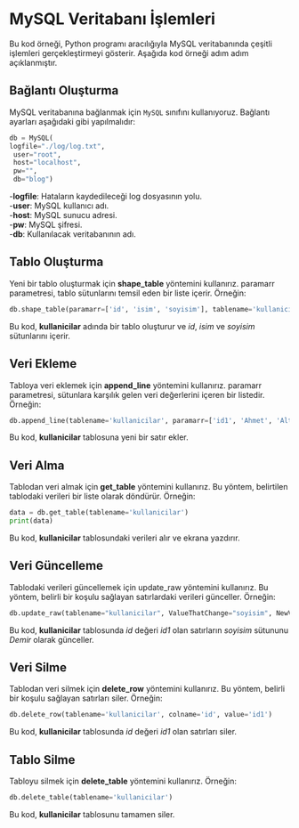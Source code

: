 # MySQL Veritabanı İşlemleri

Bu kod örneği, Python programı aracılığıyla MySQL veritabanında çeşitli işlemleri gerçekleştirmeyi gösterir. Aşağıda kod örneği adım adım açıklanmıştır.

## Bağlantı Oluşturma

MySQL veritabanına bağlanmak için `MySQL` sınıfını kullanıyoruz. Bağlantı ayarları aşağıdaki gibi yapılmalıdır:

```python
db = MySQL(
logfile="./log/log.txt",
 user="root",
 host="localhost",
 pw="",
 db="blog")
```

 -**logfile**: Hataların kaydedileceği log dosyasının yolu.<br>
 -**user**: MySQL kullanıcı adı.<br>
 -**host**: MySQL sunucu adresi.<br>
 -**pw**: MySQL şifresi.<br>
 -**db**: Kullanılacak veritabanının adı.
## Tablo Oluşturma
Yeni bir tablo oluşturmak için **shape_table** yöntemini kullanırız. paramarr parametresi, tablo sütunlarını temsil eden bir liste içerir. Örneğin:

```python
db.shape_table(paramarr=['id', 'isim', 'soyisim'], tablename='kullanicilar')
```
Bu kod, **kullanicilar** adında bir tablo oluşturur ve *id*, *isim* ve *soyisim* sütunlarını içerir.

## Veri Ekleme
Tabloya veri eklemek için **append_line** yöntemini kullanırız. paramarr parametresi, sütunlara karşılık gelen veri değerlerini içeren bir listedir. Örneğin:

```python
db.append_line(tablename='kullanicilar', paramarr=['id1', 'Ahmet', 'Altın'])
```

Bu kod, **kullanicilar** tablosuna yeni bir satır ekler.

## Veri Alma
Tablodan veri almak için **get_table** yöntemini kullanırız. Bu yöntem, belirtilen tablodaki verileri bir liste olarak döndürür. Örneğin:

```python
data = db.get_table(tablename='kullanicilar')
print(data)
```
Bu kod, **kullanicilar** tablosundaki verileri alır ve ekrana yazdırır.

## Veri Güncelleme
Tablodaki verileri güncellemek için update_raw yöntemini kullanırız. Bu yöntem, belirli bir koşulu sağlayan satırlardaki verileri günceller. Örneğin:

```python
db.update_raw(tablename="kullanicilar", ValueThatChange="soyisim", NewValue="Demir", findBy="id", point="id1")
```
Bu kod, **kullanicilar** tablosunda *id* değeri *id1* olan satırların *soyisim* sütununu *Demir* olarak günceller.

## Veri Silme
Tablodan veri silmek için **delete_row** yöntemini kullanırız. Bu yöntem, belirli bir koşulu sağlayan satırları siler. Örneğin:

```python
db.delete_row(tablename='kullanicilar', colname='id', value='id1')
```
Bu kod, **kullanicilar** tablosunda *id* değeri *id1* olan satırları siler.

## Tablo Silme
Tabloyu silmek için **delete_table** yöntemini kullanırız. Örneğin:

```python
db.delete_table(tablename='kullanicilar')
```
Bu kod, **kullanicilar** tablosunu tamamen siler.
